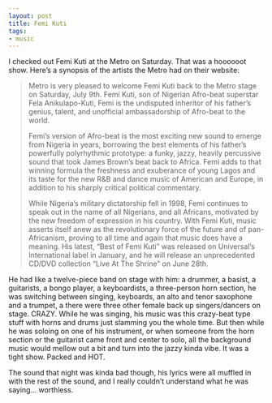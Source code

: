 ```yaml
---
layout: post
title: Femi Kuti
tags:
- music
---
```

I checked out Femi Kuti at the Metro on Saturday. That was a hoooooot show. Here’s a synopsis of the artists the Metro had on their website:

> 
> Metro is very pleased to welcome Femi Kuti back to the Metro stage on Saturday, July 9th. Femi Kuti, son of Nigerian Afro-beat superstar Fela Anikulapo-Kuti, Femi is the undisputed inheritor of his father’s genius, talent, and unofficial ambassadorship of Afro-beat to the world.
> 
> Femi’s version of Afro-beat is the most exciting new sound to emerge from Nigeria in years, borrowing the best elements of his father’s powerfully polyrhythmic prototype: a funky, jazzy, heavily percussive sound that took James Brown’s beat back to Africa. Femi adds to that winning formula the freshness and exuberance of young Lagos and its taste for the new R&B and dance music of American and Europe, in addition to his sharply critical political commentary.
> 
> While Nigeria’s military dictatorship fell in 1998, Femi continues to speak out in the name of all Nigerians, and all Africans, motivated by the new freedom of expression in his country. With Femi Kuti, music asserts itself anew as the revolutionary force of the future and of pan-Africanism, proving to all time and again that music does have a meaning. His latest, “Best of Femi Kuti” was released on Universal’s International label in January, and he will release an unprecedented CD/DVD collection “Live At The Shrine” on June 28th.
> 

He had like a twelve-piece band on stage with him: a drummer, a basist, a guitarists, a bongo player, a keyboardists, a three-person horn section, he was switching between singing, keyboards, an alto and tenor saxophone and a trumpet, a there were three other female back up singers/dancers on stage. CRAZY. While he was singing, his music was this crazy-beat type stuff with horns and drums just slamming you the whole time. But then while he was soloing on one of his instrument, or when someone from the horn section or the guitarist came front and center to solo, all the background music would mellow out a bit and turn into the jazzy kinda vibe. It was a tight show. Packed and HOT.

The sound that night was kinda bad though, his lyrics were all muffled in with the rest of the sound, and I really couldn’t understand what he was saying... worthless.
